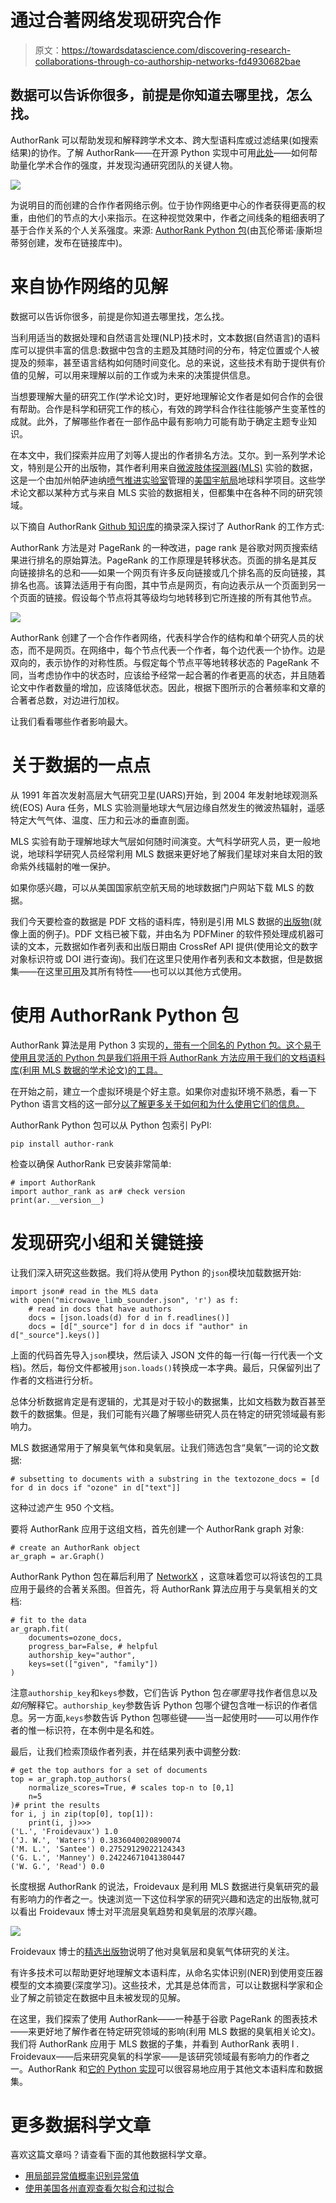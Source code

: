 # 通过合著网络发现研究合作

> 原文：<https://towardsdatascience.com/discovering-research-collaborations-through-co-authorship-networks-fd4930682bae>

## 数据可以告诉你很多，前提是你知道去哪里找，怎么找。

AuthorRank 可以帮助发现和解释跨学术文本、跨大型语料库或过滤结果(如搜索结果)的协作。了解 AuthorRank——在开源 Python 实现中可用[此处](https://github.com/adidier17/AuthorRank)——如何帮助量化学术合作的强度，并发现沟通研究团队的关键人物。

![](img/17cab39556a57ac6f79184a34a86e340.png)

为说明目的而创建的合作作者网络示例。位于协作网络更中心的作者获得更高的权重，由他们的节点的大小来指示。在这种视觉效果中，作者之间线条的粗细表明了基于合作关系的个人关系强度。来源: [AuthorRank Python 包](https://github.com/adidier17/AuthorRank)(由瓦伦蒂诺·康斯坦蒂努创建，发布在链接库中)。

# 来自协作网络的见解

数据可以告诉你很多，前提是你知道去哪里找，怎么找。

当利用适当的数据处理和自然语言处理(NLP)技术时，文本数据(自然语言)的语料库可以提供丰富的信息:数据中包含的主题及其随时间的分布，特定位置或个人被提及的频率，甚至语言结构如何随时间变化。总的来说，这些技术有助于提供有价值的见解，可以用来理解以前的工作或为未来的决策提供信息。

当想要理解大量的研究工作(学术论文)时，更好地理解论文作者是如何合作的会很有帮助。合作是科学和研究工作的核心，有效的跨学科合作往往能够产生变革性的成就。此外，了解哪些作者在一部作品中最有影响力可能有助于确定主题专业知识。

在本文中，我们探索并应用了刘等人提出的作者排名方法。艾尔。到一系列学术论文，特别是公开的出版物，其作者利用来自[微波肢体探测器(MLS)](https://mls.jpl.nasa.gov/) 实验的数据，这是一个由加州帕萨迪纳[喷气推进实验室](https://www.jpl.nasa.gov/)管理的[美国宇航局](https://www.nasa.gov)地球科学项目。这些学术论文都以某种方式与来自 MLS 实验的数据相关，但都集中在各种不同的研究领域。

以下摘自 AuthorRank [Github 知识库](https://github.com/adidier17/AuthorRank)的摘录深入探讨了 AuthorRank 的工作方式:

AuthorRank 方法是对 PageRank 的一种改进，page rank 是谷歌对网页搜索结果进行排名的原始算法。PageRank 的工作原理是转移状态。页面的排名是其反向链接排名的总和——如果一个网页有许多反向链接或几个排名高的反向链接，其排名也高。该算法适用于有向图，其中节点是网页，有向边表示从一个页面到另一个页面的链接。假设每个节点将其等级均匀地转移到它所连接的所有其他节点。

![](img/f9882c076941b2bf9361e54db3f158e6.png)

AuthorRank 创建了一个合作作者网络，代表科学合作的结构和单个研究人员的状态，而不是网页。在网络中，每个节点代表一个作者，每个边代表一个协作。边是双向的，表示协作的对称性质。与假定每个节点平等地转移状态的 PageRank 不同，当考虑协作中的状态时，应该给予经常一起合著的作者更高的状态，并且随着论文中作者数量的增加，应该降低状态。因此，根据下图所示的合著频率和文章的合著者总数，对边进行加权。

让我们看看哪些作者影响最大。

# 关于数据的一点点

从 1991 年首次发射高层大气研究卫星(UARS)开始，到 2004 年发射地球观测系统(EOS) Aura 任务，MLS 实验测量地球大气层边缘自然发生的微波热辐射，遥感特定大气气体、温度、压力和云冰的垂直剖面。

MLS 实验有助于理解地球大气层如何随时间演变。大气科学研究人员，更一般地说，地球科学研究人员经常利用 MLS 数据来更好地了解我们星球对来自太阳的致命紫外线辐射的唯一保护。

如果你感兴趣，可以从美国国家航空航天局的地球数据门户网站下载 MLS 的数据。

我们今天要检查的数据是 PDF 文档的语料库，特别是引用 MLS 数据的[出版物](https://mls.jpl.nasa.gov/publications)(就像上面的例子)。PDF 文档已被下载，并由名为 PDFMiner 的软件预处理成机器可读的文本，元数据如作者列表和出版日期由 CrossRef API 提供(使用论文的数字对象标识符或 DOI 进行查询)。我们在这里只使用作者列表和文本数据，但是数据集——在这里[可用](https://github.com/adidier17/AuthorRank/blob/main/data/microwave_limb_sounder.json)及其所有特性——也可以以其他方式使用。

# 使用 AuthorRank Python 包

AuthorRank 算法是用 Python 3 实现的[，带有一个同名的 Python 包。这个易于使用且灵活的 Python 包是我们将用于将 AuthorRank 方法应用于我们的文档语料库(利用 MLS 数据的学术论文)的工具。](https://github.com/adidier17/AuthorRank)

在开始之前，建立一个虚拟环境是个好主意。如果你对虚拟环境不熟悉，看一下 Python 语言文档的这一部分[以了解更多关于如何和为什么使用它们的信息。](https://docs.python.org/3/tutorial/venv.html)

AuthorRank Python 包可以从 Python 包索引 PyPI:

```
pip install author-rank
```

检查以确保 AuthorRank 已安装非常简单:

```
# import AuthorRank
import author_rank as ar# check version 
print(ar.__version__)
```

# 发现研究小组和关键链接

让我们深入研究这些数据。我们将从使用 Python 的`json`模块加载数据开始:

```
import json# read in the MLS data
with open("microwave_limb_sounder.json", 'r') as f:
    # read in docs that have authors
    docs = [json.loads(d) for d in f.readlines()]
    docs = [d["_source"] for d in docs if "author" in     d["_source"].keys()]
```

上面的代码首先导入`json`模块，然后读入 JSON 文件的每一行(每一行代表一个文档)。然后，每份文件都被用`json.loads()`转换成一本字典。最后，只保留列出了作者的文档进行分析。

总体分析数据肯定是有逻辑的，尤其是对于较小的数据集，比如文档数为数百甚至数千的数据集。但是，我们可能有兴趣了解哪些研究人员在特定的研究领域最有影响力。

MLS 数据通常用于了解臭氧气体和臭氧层。让我们筛选包含“臭氧”一词的论文数据:

```
# subsetting to documents with a substring in the textozone_docs = [d for d in docs if "ozone" in d["text"]]
```

这种过滤产生 950 个文档。

要将 AuthorRank 应用于这组文档，首先创建一个 AuthorRank graph 对象:

```
# create an AuthorRank object
ar_graph = ar.Graph()
```

AuthorRank Python 包在幕后利用了 [NetworkX](https://networkx.org/) ，这意味着您可以将该包的工具应用于最终的合著关系图。但首先，将 AuthorRank 算法应用于与臭氧相关的文档:

```
# fit to the data
ar_graph.fit(    
    documents=ozone_docs,    
    progress_bar=False, # helpful
    authorship_key="author",    
    keys=set(["given", "family"])
)
```

注意`authorship_key`和`keys`参数，它们告诉 Python 包*在哪里*寻找作者信息以及*如何*解释它。`authorship_key`参数告诉 Python 包哪个键包含唯一标识的作者信息。另一方面,`keys`参数告诉 Python 包哪些键——当一起使用时——可以用作作者的惟一标识符，在本例中是名和姓。

最后，让我们检索顶级作者列表，并在结果列表中调整分数:

```
# get the top authors for a set of documents
top = ar_graph.top_authors(    
    normalize_scores=True, # scales top-n to [0,1]
    n=5
)# print the results
for i, j in zip(top[0], top[1]):    
    print(i, j)>>>
('L.', 'Froidevaux') 1.0
('J. W.', 'Waters') 0.3836040020890074
('M. L.', 'Santee') 0.27529129022124343
('G. L.', 'Manney') 0.24224671041380447
('W. G.', 'Read') 0.0
```

长度根据 AuthorRank 的说法，Froidevaux 是利用 MLS 数据进行臭氧研究的最有影响力的作者之一。快速浏览一下这位科学家的研究兴趣和选定的出版物,就可以看出 Froidevaux 博士对平流层臭氧趋势和臭氧层的浓厚兴趣。

![](img/1da314ee66107990bd03484a6140cc92.png)

Froidevaux 博士的[精选出版物](https://science.jpl.nasa.gov/people/froidevaux/)说明了他对臭氧层和臭氧气体研究的关注。

有许多技术可以帮助更好地理解文本语料库，从命名实体识别(NER)到使用变压器模型的文本摘要(深度学习)。这些技术，尤其是总体而言，可以让数据科学家和企业了解之前锁定在数据中且未被发现的见解。

在这里，我们探索了使用 AuthorRank——一种基于谷歌 PageRank 的图表技术——来更好地了解作者在特定研究领域的影响(利用 MLS 数据的臭氧相关论文)。我们将 AuthorRank 应用于 MLS 数据的子集，并看到 AuthorRank 表明 l . Froidevaux——后来研究臭氧的科学家——是该研究领域最有影响力的作者之一。AuthorRank 和[它的 Python 实现](https://github.com/adidier17/AuthorRank)可以很容易地应用于其他文本语料库和数据集。

# 更多数据科学文章

喜欢这篇文章吗？请查看下面的其他数据科学文章。

*   [用局部异常值概率识别异常值](/identifying-outliers-with-local-outlier-probabilities-2b5781e86e01)
*   [使用美国各州直观查看欠拟合和过拟合](/a-visual-look-at-under-and-overfitting-using-u-s-states-7fd0d8ade053)